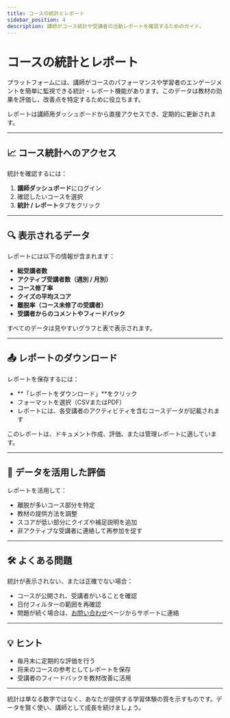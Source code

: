 ```yaml
---
title: コースの統計とレポート
sidebar_position: 4
description: 講師がコース統計や受講者の活動レポートを確認するためのガイド。
---
```


# コースの統計とレポート

プラットフォームには、講師がコースのパフォーマンスや学習者のエンゲージメントを簡単に監視できる統計・レポート機能があります。このデータは教材の効果を評価し、改善点を特定するために役立ちます。

レポートは講師用ダッシュボードから直接アクセスでき、定期的に更新されます。

---

## 📈 コース統計へのアクセス

統計を確認するには：

1. **講師ダッシュボード**にログイン
2. 確認したいコースを選択
3. **統計 / レポート**タブをクリック

---

## 🔍 表示されるデータ

レポートには以下の情報が含まれます：

- **総受講者数**
- **アクティブ受講者数（週別 / 月別）**
- **コース修了率**
- **クイズの平均スコア**
- **離脱率（コース未修了の受講者）**
- **受講者からのコメントやフィードバック**

すべてのデータは見やすいグラフと表で表示されます。

---

## 📤 レポートのダウンロード

レポートを保存するには：

- **「レポートをダウンロード」**をクリック
- フォーマットを選択（CSVまたはPDF）
- レポートには、各受講者のアクティビティを含むコースデータが記載されます

このレポートは、ドキュメント作成、評価、または管理レポートに適しています。

---

## 🎯 データを活用した評価

レポートを活用して：

- 離脱が多いコース部分を特定
- 教材の提供方法を調整
- スコアが低い部分にクイズや補足説明を追加
- 非アクティブな受講者に連絡して再参加を促す

---

## 🛠 よくある問題

統計が表示されない、または正確でない場合：

- コースが公開され、受講者がいることを確認
- 日付フィルターの範囲を再確認
- 問題が続く場合は、[お問い合わせ](../hubungi-kami.md)ページからサポートに連絡

---

## 💡 ヒント

- 毎月末に定期的な評価を行う
- 将来のコースの参考としてレポートを保存
- 受講者のフィードバックを教材改善に活用

---

統計は単なる数字ではなく、あなたが提供する学習体験の質を示すものです。データを賢く使い、講師として成長を続けましょう。
